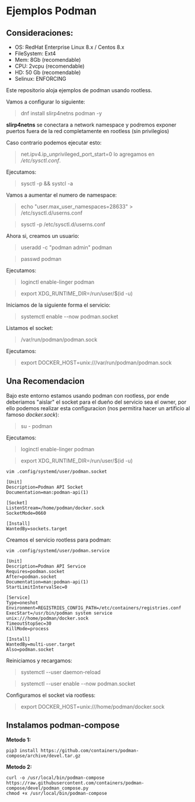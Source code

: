 Ejemplos Podman
====

## Consideraciones:

- OS: RedHat Enterprise Linux 8.x  / Centos 8.x
- FileSystem: Ext4
- Mem: 8Gb (recomendable)
- CPU: 2vcpu (recomendable)
- HD: 50 Gb (recomendable)
- Selinux: ENFORCING

Este repositorio aloja ejemplos de podman usando rootless.

Vamos a configurar lo siguiente:

> dnf install slirp4netns podman -y 

**slirp4netns** se conectara a  network namespace y podremos exponer puertos fuera de la red completamente en rootless (sin privilegios)

Caso contrario podemos ejecutar esto:

> net.ipv4.ip_unprivileged_port_start=0 lo agregamos en */etc/sysctl.conf*. 

Ejecutamos:

> sysctl -p && systcl -a

Vamos a aumentar el numero de namespace:

> echo "user.max_user_namespaces=28633" > /etc/sysctl.d/userns.conf 	 

> sysctl -p /etc/sysctl.d/userns.conf

Ahora si, creamos un usuario:

> useradd -c "podman admin" podman 

> passwd podman

Ejecutamos:

> loginctl enable-linger podman

> export XDG_RUNTIME_DIR=/run/user/$(id -u)


Iniciamos de la siguiente forma el servicio:

> systemctl enable --now podman.socket

Listamos el socket:

> /var/run/podman/podman.sock

Ejecutamos:

> export DOCKER_HOST=unix:///var/run/podman/podman.sock


## Una Recomendacion 

Bajo este entorno estamos usando podman con rootless, por ende deberiamos "aislar" el socket para el dueño del servicio sea el owner,
por ello podemos realizar esta configuracion (nos permitira hacer un artificio al famoso *docker.sock*):

> su - podman 

Ejecutamos:

> loginctl enable-linger podman

> export XDG_RUNTIME_DIR=/run/user/$(id -u)


```
vim .config/systemd/user/podman.socket

[Unit]
Description=Podman API Socket
Documentation=man:podman-api(1)
 
[Socket]
ListenStream=/home/podman/docker.sock
SocketMode=0660
 
[Install]
WantedBy=sockets.target
```

Creamos el servicio rootless para podman:

```
vim .config/systemd/user/podman.service

[Unit]
Description=Podman API Service
Requires=podman.socket
After=podman.socket
Documentation=man:podman-api(1)
StartLimitIntervalSec=0
 
[Service]
Type=oneshot
Environment=REGISTRIES_CONFIG_PATH=/etc/containers/registries.conf
ExecStart=/usr/bin/podman system service unix:///home/podman/docker.sock
TimeoutStopSec=30
KillMode=process
 
[Install]
WantedBy=multi-user.target
Also=podman.socket
```

Reiniciamos y recargamos:

> systemctl --user daemon-reload

> systemctl --user enable --now podman.socket

Configuramos el socket via rootless:

> export DOCKER_HOST=unix:///home/podman/docker.sock

## Instalamos podman-compose

**Metodo 1:**
```
pip3 install https://github.com/containers/podman-compose/archive/devel.tar.gz
```

**Metodo 2:**
```
curl -o /usr/local/bin/podman-compose https://raw.githubusercontent.com/containers/podman-compose/devel/podman_compose.py
chmod +x /usr/local/bin/podman-compose
```
